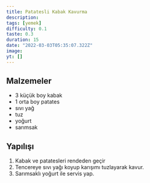 ```yaml
---
title: Patatesli Kabak Kavurma
description:
tags: [yemek]
difficulty: 0.1
taste: 0.3
duration: 15
date: "2022-03-03T05:35:07.322Z"
image:
yt: []
---
```


## Malzemeler

- 3 küçük boy kabak
- 1 orta boy patates
- sıvı yağ
- tuz
- yoğurt
- sarımsak

## Yapılışı

1. Kabak ve patatesleri rendeden geçir
2. Tencereye sıvı yağı koyup karışımı tuzlayarak kavur.
3. Sarımsaklı yoğurt ile servis yap.

